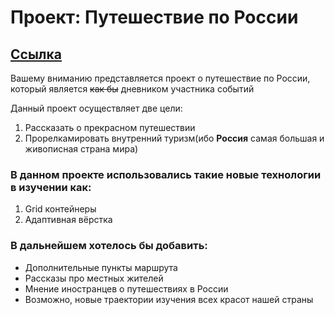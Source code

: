 # Проект: Путешествие по России  
## [Ссылка](https://orche04.github.io/russian-travel/index.html)  

Вашему вниманию представляется проект о путешествие по России, который является ~~как бы~~ дневником участника событий  

Данный проект осуществляет две цели:  
1. Рассказать о прекрасном путешествии  
2. Прорелкамировать внутренний туризм(ибо **Россия** самая большая и живописная страна мира)  

### В данном проекте использовались такие новые технологии в изучении как:  
1. Grid контейнеры  
2. Адаптивная вёрстка  

### В дальнейшем хотелось бы добавить:  
* Дополнительные пункты маршрута  
* Рассказы про местных жителей  
* Мнение иностранцев о путешествиях в России
* Возможно, новые траектории изучения всех красот нашей страны 

